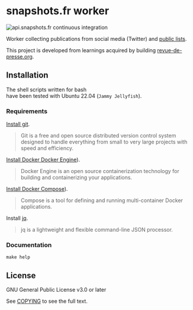 # snapshots.fr worker

![api.snapshots.fr continuous integration](https://github.com/thierrymarianne/api.snapshots.fr/actions/workflows/continuous-integration.yml/badge.svg)

Worker collecting publications from social media (Twitter) and [public lists](https://help.twitter.com/en/using-twitter/twitter-lists).

This project is developed from learnings acquired by building [revue-de-presse.org](https://revue-de-presse.org).

## Installation

The shell scripts written for bash   
have been tested with Ubuntu 22.04 (`Jammy Jellyfish`).

### Requirements

[Install git](https://git-scm.com/downloads).
> Git is a free and open source distributed version control system designed 
> to handle everything from small to very large projects with speed and efficiency.

[Install Docker Docker Engine](https://docs.docker.com/engine/install/)).
> Docker Engine is an open source containerization technology for building and containerizing your applications.

[Install Docker Compose](https://docs.docker.com/compose/install/)).
> Compose is a tool for defining and running multi-container Docker applications.

Install [jq](https://stedolan.github.io/jq/download/).
> jq is a lightweight and flexible command-line JSON processor.

### Documentation

```
make help
```

## License

GNU General Public License v3.0 or later

See [COPYING](./COPYING) to see the full text.
